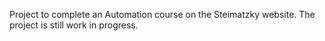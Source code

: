 Project to complete an Automation course on the Steimatzky website.
The project is still work in progress.

